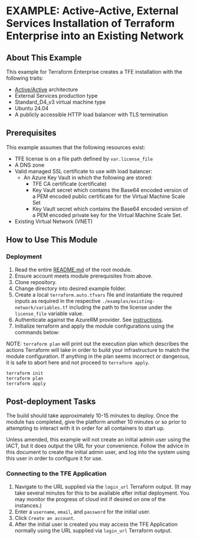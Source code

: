 # EXAMPLE: Active-Active, External Services Installation of Terraform Enterprise into an Existing Network

## About This Example

This example for Terraform Enterprise creates a TFE installation with the following traits:

- [Active/Active](https://www.terraform.io/enterprise/install/automated/active-active) architecture
- External Services production type
- Standard_D4_v3 virtual machine type
- Ubuntu 24.04
- A publicly accessible HTTP load balancer with TLS termination

## Prerequisites

This example assumes that the following resources exist:

- TFE license is on a file path defined by `var.license_file`
- A DNS zone
- Valid managed SSL certificate to use with load balancer:
  - An Azure Key Vault in which the following are stored:
    - TFE CA certificate (certificate)
    - Key Vault secret which contains the Base64 encoded version of a PEM encoded public certificate for the Virtual Machine Scale Set
    - Key Vault secret which contains the Base64 encoded version of a PEM encoded private key for the Virtual Machine Scale Set.
- Existing Virtual Network (VNET)

## How to Use This Module

### Deployment

1. Read the entire [README.md](../../README.md) of the root module.
2. Ensure account meets module prerequisites from above.
3. Clone repository.
4. Change directory into desired example folder.
5. Create a local `terraform.auto.tfvars` file and instantiate the required inputs as required in the respective `./examples/existing-network/variables.tf` including the path to the license under the `license_file` variable value.
6. Authenticate against the AzureRM provider. See [instructions](https://registry.terraform.io/providers/hashicorp/azurerm/latest/docs/guides/azure_cli).
7. Initialize terraform and apply the module configurations using the commands below:

  NOTE: `terraform plan` will print out the execution plan which describes the actions Terraform will take in order to build your infrastructure to match the module configuration. If anything in the plan seems incorrect or dangerous, it is safe to abort here and not proceed to `terraform apply`.

  ```
  terraform init
  terraform plan
  terraform apply
  ```

## Post-deployment Tasks

The build should take approximately 10-15 minutes to deploy. Once the module has completed, give the platform another 10 minutes or so prior to attempting to interact with it in order for all containers to start up.

Unless amended, this example will not create an initial admin user using the IACT, but it does output the URL for your convenience. Follow the advice in this document to create the initial admin user, and log into the system using this user in order to configure it for use.

### Connecting to the TFE Application

1. Navigate to the URL supplied via the `login_url` Terraform output. (It may take several minutes for this to be available after initial deployment. You may monitor the progress of cloud init if desired on one of the instances.)
2. Enter a `username`, `email`, and `password` for the initial user.
3. Click `Create an account`.
4. After the initial user is created you may access the TFE Application normally using the URL supplied via `login_url` Terraform output.
